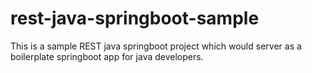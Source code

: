 # rest-java-springboot-sample
This is a sample REST java springboot project which would server as a boilerplate springboot app for java developers.
